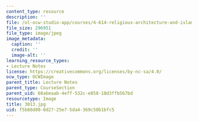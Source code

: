 ```yaml
---
content_type: resource
description: ''
file: /ol-ocw-studio-app/courses/4-614-religious-architecture-and-islamic-cultures-fall-2002/f5b88d000d2725e75da4369c50b1bfc5_3013.jpg
file_size: 296951
file_type: image/jpeg
image_metadata:
  caption: ''
  credit: ''
  image-alt: ''
learning_resource_types:
- Lecture Notes
license: https://creativecommons.org/licenses/by-nc-sa/4.0/
ocw_type: OCWImage
parent_title: Lecture Notes
parent_type: CourseSection
parent_uid: 68abeaab-4eff-532c-e858-18d3ffb567bd
resourcetype: Image
title: 3013.jpg
uid: f5b88d00-0d27-25e7-5da4-369c50b1bfc5
---
```

